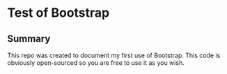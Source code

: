 <h1>Test of Bootstrap</h1>
<h2>Summary</h2>
This repo was created to document my first use of Bootstrap.
This code is obviously open-sourced so you are free to use it as you wish.
